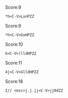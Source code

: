 Score:9
~~~
*h<C-V>LxnPZZ
~~~

Score:9
~~~
*h<C-V>GxHPZZ
~~~

Score:10
~~~
G<C-V>(lldHPZZ
~~~

Score:11
~~~
4j<C-V>GlldHPZZ
~~~

Score:18
~~~
I// <esc>j.j.jj<C-V>jj0dZZ
~~~
